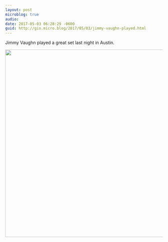 ```yaml
---
layout: post
microblog: true
audio: 
date: 2017-05-03 06:28:29 -0600
guid: http://gio.micro.blog/2017/05/03/jimmy-vaughn-played.html
---
```

Jimmy Vaughn played a great set last night in Austin.


<img src="http://gio.micro.blog/uploads/2017/d162ae721f.jpg" width="600" height="600" style="height: auto" />
